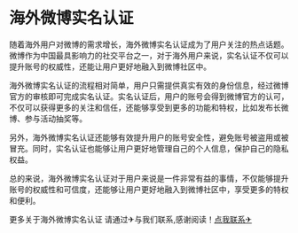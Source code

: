 # 海外微博实名认证

随着海外用户对微博的需求增长，海外微博实名认证成为了用户关注的热点话题。微博作为中国最具影响力的社交平台之一，对于海外用户来说，实名认证不仅可以提升账号的权威性，还能让用户更好地融入到微博社区中。

海外微博实名认证的流程相对简单，用户只需提供真实有效的身份信息，经过微博官方的审核即可完成实名认证。实名认证后，用户的账号会得到微博官方的认可，不仅可以获得更多的关注和信任，还能够享受到更多的功能和特权，比如发布长微博、参与活动抽奖等。

另外，海外微博实名认证还能够有效提升用户的账号安全性，避免账号被盗用或被冒充。同时，实名认证也能够让用户更好地管理自己的个人信息，保护自己的隐私权益。

总的来说，海外微博实名认证对于用户来说是一件非常有益的事情，不仅能够提升账号的权威性和可信度，还能够让用户更好地融入到微博社区中，享受更多的特权和便利。

更多关于海外微博实名认证 请通过✈与我们联系,感谢阅读！[点我联系✈](https://ac.G208.com)